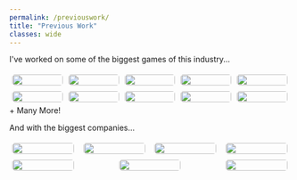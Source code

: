 ```yaml
---
permalink: /previouswork/
title: "Previous Work"
classes: wide
---
```


I've worked on some of the biggest games of this industry...

<div style="display: flex; flex-wrap: wrap; justify-content: space-between;">
  <div style="flex: 0 0 18%; margin: 1%;">
    <a href="{{ site.baseurl }}/assets/images/games/AAA.png">
      <img src="{{ site.baseurl }}/assets/images/games/AAA.png"style="width: 100%; border-radius: 5px;">
    </a>
  </div>
  <div style="flex: 0 0 18%; margin: 1%;">
    <a href="{{ site.baseurl }}/assets/images/games/AAA.png">
      <img src="{{ site.baseurl }}/assets/images/games/AAA.png"style="width: 100%; border-radius: 5px;">
    </a>
  </div>
  <div style="flex: 0 0 18%; margin: 1%;">
    <a href="{{ site.baseurl }}/assets/images/games/AAA.png">
      <img src="{{ site.baseurl }}/assets/images/games/AAA.png"style="width: 100%; border-radius: 5px;">
    </a>
  </div>
  <div style="flex: 0 0 18%; margin: 1%;">
    <a href="{{ site.baseurl }}/assets/images/games/fortnite.png">
      <img src="{{ site.baseurl }}/assets/images/games/fortnite.png"style="width: 100%; border-radius: 5px;">
    </a>
  </div>
  <div style="flex: 0 0 18%; margin: 1%;">
    <a href="{{ site.baseurl }}/assets/images/games/paragon.png">
      <img src="{{ site.baseurl }}/assets/images/games/paragon.png"style="width: 100%; border-radius: 5px;">
    </a>
  </div>
  <div style="flex: 0 0 18%; margin: 1%;">
    <a href="{{ site.baseurl }}/assets/images/games/sot.png">
      <img src="{{ site.baseurl }}/assets/images/games/sot.png"style="width: 100%; border-radius: 5px;">
    </a>
  </div>
  <div style="flex: 0 0 18%; margin: 1%;">
    <a href="{{ site.baseurl }}/assets/images/games/gtav.png">
      <img src="{{ site.baseurl }}/assets/images/games/gtav.png"style="width: 100%; border-radius: 5px;">
    </a>
  </div>
  <div style="flex: 0 0 18%; margin: 1%;">
    <a href="{{ site.baseurl }}/assets/images/games/firewall.png">
      <img src="{{ site.baseurl }}/assets/images/games/firewall.png"style="width: 100%; border-radius: 5px;">
    </a>
  </div>
  <div style="flex: 0 0 18%; margin: 1%;">
    <a href="{{ site.baseurl }}/assets/images/games/game-of-thrones.png">
      <img src="{{ site.baseurl }}/assets/images/games/game-of-thrones.png"style="width: 100%; border-radius: 5px;">
    </a>
  </div>
  <div style="flex: 0 0 18%; margin: 1%;">
    <a href="{{ site.baseurl }}/assets/images/games/bulk.png">
      <img src="{{ site.baseurl }}/assets/images/games/bulk.png"style="width: 100%; border-radius: 5px;">
    </a>
  </div>
</div>

<figcaption>+ Many More!</figcaption>

And with the biggest companies...

<div style="display: flex; flex-wrap: wrap; justify-content: space-between;">
  <div style="flex: 0 0 22%; margin: 1%;">
    <a href="{{ site.baseurl }}/assets/images/companies/2K.png">
      <img src="{{ site.baseurl }}/assets/images/companies/2K.png"style="width: 100%; border-radius: 5px;">
    </a>
  </div>

  <div style="flex: 0 0 22%; margin: 1%;">
    <a href="{{ site.baseurl }}/assets/images/companies/sega.png">
      <img src="{{ site.baseurl }}/assets/images/companies/sega.png"style="width: 100%; border-radius: 5px;">
    </a>
  </div>
  <div style="flex: 0 0 22%; margin: 1%;">
    <a href="{{ site.baseurl }}/assets/images/companies/xbox.png">
      <img src="{{ site.baseurl }}/assets/images/companies/xbox.png"style="width: 100%; border-radius: 5px;">
    </a>
  </div>
  <div style="flex: 0 0 22%; margin: 1%;">
    <a href="{{ site.baseurl }}/assets/images/companies/disney.png">
      <img src="{{ site.baseurl }}/assets/images/companies/disney.png"style="width: 100%; border-radius: 5px;">
    </a>
  </div>
  <div style="flex: 0 0 22%; margin: 1%;">
    <a href="{{ site.baseurl }}/assets/images/companies/google.png">
      <img src="{{ site.baseurl }}/assets/images/companies/google.png"style="width: 100%; border-radius: 5px;">
    </a>
  </div>
  <div style="flex: 0 0 22%; margin: 1%;">
    <a href="{{ site.baseurl }}/assets/images/companies/gearbox.png">
      <img src="{{ site.baseurl }}/assets/images/companies/gearbox.png"style="width: 100%; border-radius: 5px;">
    </a>
  </div>
  <div style="flex: 0 0 22%; margin: 1%;">
    <a href="{{ site.baseurl }}/assets/images/companies/sds.png">
      <img src="{{ site.baseurl }}/assets/images/companies/sds.png"style="width: 100%; border-radius: 5px;">
    </a>
  </div>
</div>

